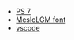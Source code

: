 - [PS 7](https://github.com/PowerShell/PowerShell/tags)
- [MesloLGM font](https://github.com/ryanoasis/nerd-fonts/tree/master/patched-fonts/Meslo/M/Regular/complete)
- [vscode](https://code.visualstudio.com/)
